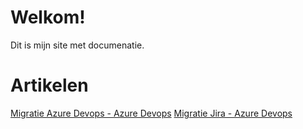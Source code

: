 # Welkom!
Dit is mijn site met documenatie.

# Artikelen

[Migratie Azure Devops - Azure Devops](./AzureDevops-AzureDevops-Migratie/index.html)
[Migratie Jira - Azure Devops](./Jira-AzureDevops-Migratie/index.html)